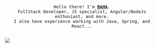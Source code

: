 
<p align='center'>
    <samp>Hello there! I'm <b><a href='https://github.com/ferchichibaha7'>BAHA</a></b>.<br>
        FullStack Developer, JS specialist, Angular/NodeJs enthusiast, and more. <br>
      I also have experience working with Java, Spring, and React...
    </samp>
</p>

<br>
<a href="https://github.com/anuraghazra/github-readme-stats">
  <img align="center" src="https://github-readme-stats.vercel.app/api?username=ferchichibaha7&show_icons=true&theme=tokyonight&count_private=true" />
</a>

 




<!--
**ferchichibaha7/ferchichibaha7** is a ✨ _special_ ✨ repository because its `README.md` (this file) appears on your GitHub profile.

Here are some ideas to get you started:

- 🔭 I’m currently working on ...
- 🌱 I’m currently learning ...
- 👯 I’m looking to collaborate on ...
- 🤔 I’m looking for help with ...
- 💬 Ask me about ...
- 📫 How to reach me: ...
- 😄 Pronouns: ...
- ⚡ Fun fact: ...
-->

